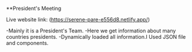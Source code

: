 **President's Meeting

Live website link:  (https://serene-pare-e556d8.netlify.app/)

-Mainly it is a President's Team.
-Here we get information about many countries presidents.
-Dynamically loaded all information.I Used JSON file and components.
